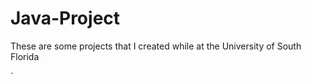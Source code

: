 # Java-Project


These are some projects that I created while at the University of South Florida	

`
